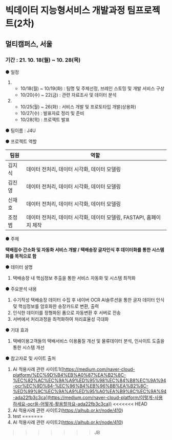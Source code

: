 # 빅데이터 지능형서비스 개발과정 팀프로젝트(2차)

## 멀티캠퍼스, 서울

### 기간 : 21. 10. 18(월) ~ 10. 28(목)

● 일정

1. - 10/18(월) ~ 10/19(화) : 팀명 및 주제선정, 브레인 스토밍 및 개발 서비스 구상
   - 10/20(수) ~ 22(금) : 관련 자료조사 및 데이터 분석
2. - 10/25(월) ~ 26(화) : 서비스 개발 및 프로토타입 개발(상용화)
   - 10/27(수) : 발표자료 정리 및 준비
   - 10/28(목) : 프로젝트 발표

● 팀이름 : J4U

● 프로젝트 역할

| 팀원   | 역할                                                         |
| ------ | ------------------------------------------------------------ |
| 김지식 | 데이터 전처리, 데이터 시각화, 데이터 모델링                  |
| 김진영 | 데이터 전처리, 데이터 시각화, 데이터 모델링                  |
| 신재호 | 데이터 전처리, 데이터 시각화, 데이터 모델링                  |
| 조정범 | 데이터 전처리, 데이터 시각화, 데이터 모델링, FASTAPI, 홈페이지 제작 |

● 주제

**택배접수 간소화 및 자동화 서비스 개발 / 택배송장 글자인식 후 데이터화를 통한 시스템화를 목적으로 함**

● 데이터 설명

1. 택배송장 내 핵심정보 추출을 통한 서비스 자동화 및 시스템 최적화

● 주요분석 내용

1. 수기작성 택배송장 데이터 수집 후 네이버 OCR AI솔루션을 통한 글자 데이터 인식 및 핵심정보를 암호화한 송장카드로 변환, 출력
2. 인식한 데이터를 정형화된 폼으로 자동변환 후 서버로 전송
3. 서버에서 처리과정을 최적화하여 처리효율성 극대화

● 기대 효과

1. 택배이용고객들의 택배서비스 이용품질 개선 및 물류데이터 분석, 인사이트 도출을 통한 시스템 개선

● 참고자료 및 사이트 출처

1. AI 적용사례 관련 사이트1([https://medium.com/naver-cloud-platform/%EC%9D%B4%EB%A0%87%EA%B2%8C-%EC%82%AC%EC%9A%A9%ED%95%98%EC%84%B8%EC%9A%94-ocr%EC%9D%84-%EC%96%B4%EB%96%BB%EA%B2%8C-%ED%99%9C%EC%9A%A9%ED%95%A0%EA%B9%8C%EC%9A%94-ada22fb3c3ca](https://medium.com/naver-cloud-platform/이렇게-사용하세요-ocr을-어떻게-활용할까요-ada22fb3c3ca))
<<<<<<< HEAD
2. AI 적용사례 관련 사이트2(https://aihub.or.kr/node/410)
3. test
=======
2. AI 적용사례 관련 사이트2(https://aihub.or.kr/node/410)
>>>>>>> JB

